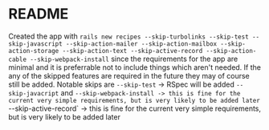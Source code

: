 # README

Created the app with
`rails new recipes --skip-turbolinks --skip-test --skip-javascript
--skip-action-mailer --skip-action-mailbox --skip-action-storage
--skip-action-text --skip-active-record --skip-action-cable
--skip-webpack-install`
since the requirements for the app are minimal and it is preferrable not to
include things which aren't needed. If the any of the skipped features are
required in the future they may of course still be added.
Notable skips are
`--skip-test` -> RSpec will be added
`--skip-javacript` and `--skip-webpack-install -> this is fine for the current
very simple requirements, but is very likely to be added later
`--skip-active-record` -> this is fine for the current very simple requirements,
but is very likely to be added later

<!--  -->
<!-- This README would normally document whatever steps are necessary to get the -->
<!-- application up and running. -->
<!--  -->
<!-- Things you may want to cover: -->
<!--  -->
<!-- * Ruby version -->
<!--  -->
<!-- * System dependencies -->
<!--  -->
<!-- * Configuration -->
<!--  -->
<!-- * Database creation -->
<!--  -->
<!-- * Database initialization -->
<!--  -->
<!-- * How to run the test suite -->
<!--  -->
<!-- * Services (job queues, cache servers, search engines, etc.) -->
<!--  -->
<!-- * Deployment instructions -->
<!--  -->
<!-- * ... -->
